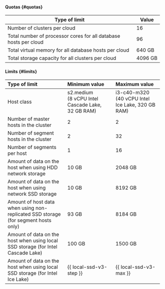 #### Quotas {#quotas}

| Type of limit | Value |
|--------------------------------------------------------------------------------|----------|
| Number of clusters per cloud | 16 |
| Total number of processor cores for all database hosts per cloud | 96 |
| Total virtual memory for all database hosts per cloud | 640 GB |
| Total storage capacity for all clusters per cloud | 4096 GB |


#### Limits {#limits}

| Type of limit | Minimum value | Maximum value |
|:--------------------------------------------------------------------------------------------------------------|:-------------------------------------------------|:-------------------------------------------------|
| Host class | s2.medium (8 vCPU Intel Cascade Lake, 32 GB RAM) | i3-c40-m320 (40 vCPU Intel Ice Lake, 320 GB RAM) |
| Number of master hosts in the cluster | 2 | 2 |
| Number of segment hosts in the cluster | 2 | 32 |
| Number of segments per host | 1 | 16 |
| Amount of data on the host when using HDD network storage | 10 GB | 2048 GB |
| Amount of data on the host when using network SSD storage | 10 GB | 8192 GB |
| Amount of host data when using non-replicated SSD storage (for segment hosts only) | 93 GB | 8184 GB |
| Amount of data on the host when using local SSD storage (for Intel Cascade Lake) | 100 GB | 1500 GB |
| Amount of data on the host when using local SSD storage (for Intel Ice Lake) | {{ local-ssd-v3-step }} | {{ local-ssd-v3-max }} |
